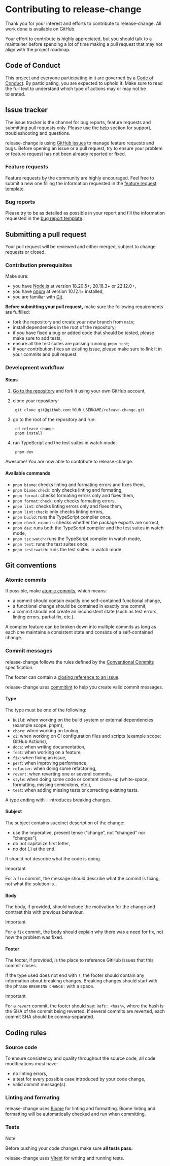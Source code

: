 # Contributing to release-change

Thank you for your interest and efforts to contribute to release-change. All work done is available on GitHub.

Your effort to contribute is highly appreciated, but you should talk to a maintainer before spending a lot of time making a pull request that may not align with the project roadmap.

## Code of Conduct

This project and everyone participating in it are governed by a [Code of Conduct](./CODE_OF_CONDUCT.md). By participating, you are expected to uphold it. Make sure to read the full text to understand which type of actions may or may not be tolerated.

## Issue tracker

The issue tracker is the channel for bug reports, feature requests and submitting pull requests only. Please use the [help](README.md#get-help) section for support, troubleshooting and questions.

release-change is using [GitHub issues](https://github.com/release-change/release-change/issues) to manage feature requests and bugs. Before opening an issue or a pull request, try to ensure your problem or feature request has not been already reported or fixed.

### Feature requests

Feature requests by the community are highly encouraged. Feel free to submit a new one filling the information requested in the [feature request template](https://github.com/release-change/release-change/issues/new?template=feature-request.yml).

### Bug reports

Please try to be as detailed as possible in your report and fill the information requested in the [bug report template](https://github.com/release-change/release-change/issues/new?template=bug-report.yml).

## Submitting a pull request

Your pull request will be reviewed and either merged, subject to change requests or closed.

### Contribution prerequisites

Make sure:
- you have [Node.js](https://nodejs.org/en/) at version 18.20.5+, 20.18.3+ or 22.12.0+,
- you have [pnpm](https://pnpm.io) at version 10.12.1+ installed,
- you are familiar with [Git](https://git-scm.com).

**Before submitting your pull request,** make sure the following requirements are fulfilled:
- fork the repository and create your new branch from `main`;
- install dependencies in the root of the repository;
- if you have fixed a bug or added code that should be tested, please make sure to add tests;
- ensure all the test suites are passing running `pnpm test`;
- if your contribution fixes an existing issue, please make sure to link it in your commits and pull request.

### Development workflow

#### Steps
1. [Go to the repository](https://github.com/release-change/release-change) and fork it using your own GitHub account,
2. clone your repository:

        git clone git@github.com:YOUR_USERNAME/release-change.git
3. go to the root of the repository and run:

        cd release-change
        pnpm install
4. run TypeScript and the test suites in watch mode:

        pnpm dev

Awesome! You are now able to contribute to release-change.

#### Available commands

- `pnpm biome`: checks linting and formating errors and fixes them,
- `pnpm biome:check`: only checks linting and formating,
- `pnpm format`: checks formating errors only and fixes them,
- `pnpm format:check`: only checks formating errors,
- `pnpm lint`: checks linting errors only and fixes them,
- `pnpm lint:check`: only checks linting errors,
- `pnpm build`: runs the TypeScript compiler once,
- `pnpm check-exports`: checks whether the package exports are correct,
- `pnpm dev`: runs both the TypeScript compiler and the test suites in watch mode,
- `pnpm tsc:watch`: runs the TypeScript compiler in watch mode,
- `pnpm test`: runs the test suites once,
- `pnpm test:watch`: runs the test suites in watch mode.

## Git conventions

### Atomic commits

If possible, make [atomic commits](https://en.wikipedia.org/wiki/Atomic_commit), which means:
- a commit should contain exactly one self-contained functional change,
- a functional change should be contained in exactly one commit,
- a commit should not create an inconsistent state (such as test errors, linting errors, partial fix, etc.).

A complex feature can be broken down into multiple commits as long as each one maintains a consistent state and consists of a self-contained change.

### Commit messages

release-change follows the rules defined by the [Conventional Commits](https://www.conventionalcommits.org/en/v1.0.0/) specification.

The footer can contain a [closing reference to an issue](https://docs.github.com/en/issues/tracking-your-work-with-issues/using-issues/linking-a-pull-request-to-an-issue).

release-change uses [commitlint](https://commitlint.js.org) to help you create valid commit messages.

#### Type

The type must be one of the following:
- `build`: when working on the build system or external dependencies (example scope: pnpm),
- `chore`: when working on tooling,
- `ci`: when working on CI configuration files and scripts (example scope: GitHub Actions),
- `docs`: when writing documentation,
- `feat`: when working on a feature,
- `fix`: when fixing an issue,
- `perf`: when improving performance,
- `refactor`: when doing some refactoring,
- `revert`: when reverting one or several commits,
- `style`: when doing some code or content clean-up (white-space, formatting, missing semicolons, etc.),
- `test`: when adding missing tests or correcting existing tests.

A type ending with `!` introduces breaking changes.

#### Subject

The subject contains succinct description of the change:
- use the imperative, present tense (“change”, not “changed” nor “changes”),
- do not capitalize first letter,
- no dot (.) at the end.

It should not describe what the code is doing.

> [!IMPORTANT]
> For a `fix` commit, the message should describe what the commit is fixing, not what the solution is.

#### Body

The body, if provided, should include the motivation for the change and contrast this with previous behaviour.

> [!IMPORTANT]
> For a `fix` commit, the body should explain why there was a need for fix, not how the problem was fixed.

#### Footer

The footer, if provided, is the place to reference GitHub issues that this commit closes.

If the type used does not end with `!`, the footer should contain any information about breaking changes. Breaking changes should start with the phrase `BREAKING CHANGE:` with a space.

> [!IMPORTANT]
> For a `revert` commit, the footer should say: `Refs: <hash>`, where the hash is the SHA of the commit being reverted. If several commits are reverted, each commit SHA should be comma-separated.

## Coding rules

### Source code

To ensure consistency and quality throughout the source code, all code modifications must have:
- no linting errors,
- a test for every possible case introduced by your code change,
- valid commit message(s).

### Linting and formating

release-change uses [Biome](https://biomejs.dev) for linting and formatting. Biome linting and formatting will be automatically checked and run when committing.

### Tests

> [!NOTE]
> Before pushing your code changes make sure **all tests pass.**

release-change uses [Vitest](https://vitest.dev) for writing and running tests.
